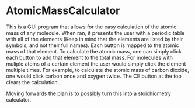# AtomicMassCalculator

This is a GUI program that allows for the easy calculation of the atomic mass of any molecule. When ran, it presents the user with a periodic table with all of the elements (Keep in mind that the elements are listed by their symbols, and not their full names). Each button is mapped to the atomic mass of that element. To calculate the atomic mass, one can simply click each button to add that element to the total mass. For molecules with muliple atoms of a certain element the user would simply click the element multiple times. For example, to calculate the atomic mass of carbon dioxide, one would click carbon once and oxygen twice. The CE button at the top clears the calculation.

Moving forwards the plan is to possibly turn this into a stoichiometry calculator.
